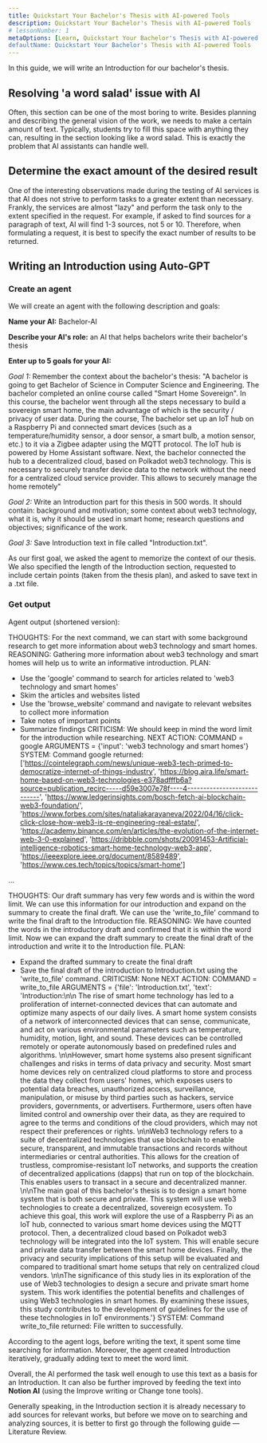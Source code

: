 ```yaml
---
title: Quickstart Your Bachelor's Thesis with AI-powered Tools
description: Quickstart Your Bachelor's Thesis with AI-powered Tools
# lessonNumber: 1
metaOptions: [Learn, Quickstart Your Bachelor's Thesis with AI-powered Tools]
defaultName: Quickstart Your Bachelor's Thesis with AI-powered Tools
---
```


<RoboAcademyText fWeight="500">
In this guide, we will write an Introduction for our bachelor's thesis.
</RoboAcademyText>

## Resolving 'a word salad' issue with AI

Often, this section can be one of the most boring to write. Besides planning and describing the general vision of the work, we needs to make a certain amount of text. Typically, students try to fill this space with anything they can, resulting in the section looking like a word salad. This is exactly the problem that AI assistants can handle well.

## Determine the exact amount of the desired result

One of the interesting observations made during the testing of AI services is that AI does not strive to perform tasks to a greater extent than necessary. Frankly, the services are almost "lazy" and perform the task only to the extent specified in the request. For example, if asked to find sources for a paragraph of text, AI will find 1-3 sources, not 5 or 10. Therefore, when formulating a request, it is best to specify the exact number of results to be returned.

## Writing an Introduction using Auto-GPT

### Create an agent

We will create an agent with the following description and goals:

<LessonCodeWrapper language="plainText">

**Name your AI:** Bachelor-AI

**Describe your AI's role:** an AI that helps bachelors write their bachelor's thesis

**Enter up to 5 goals for your AI:**

*Goal 1:* Remember the context about the bachelor's thesis: "A bachelor is going to get Bachelor of Science in Computer Science and Engineering. The bachelor completed an online course called "Smart Home Sovereign". In this course, the bachelor went through all the steps necessary to build a sovereign smart home, the main advantage of which is the security / privacy of user data. During the course, The bachelor set up an IoT hub on a Raspberry Pi and connected smart devices (such as a temperature/humidity sensor, a door sensor, a smart bulb, a motion sensor, etc.) to it via a Zigbee adapter using the MQTT protocol. The IoT hub is powered by Home Assistant software. Next, the bachelor connected the hub to a decentralized cloud, based on Polkadot web3 technology. This is necessary to securely transfer device data to the network without the need for a centralized cloud service provider. This allows to securely manage the home remotely"

*Goal 2:* Write an Introduction part for this thesis in 500 words. It should contain: background and motivation; some context about web3 technology, what it is, why it should be used in smart home; research questions and objectives; significance of the work.

*Goal 3:* Save Introduction text in file called "Introduction.txt".

</LessonCodeWrapper>

As our first goal, we asked the agent to memorize the context of our thesis. We also specified the length of the Introduction section, requested to include certain points (taken from the thesis plan), and asked to save text in a .txt file.

### Get output

Agent output (shortened version):

<LessonCodeWrapper language="plainText">

THOUGHTS:  For the next command, we can start with some background research to get more information about web3 technology and smart homes.
REASONING:  Gathering more information about web3 technology and smart homes will help us to write an informative introduction.
PLAN: 
-  Use the 'google' command to search for articles related to 'web3 technology and smart homes'
-  Skim the articles and websites listed
-  Use the 'browse_website' command and navigate to relevant websites to collect more information
-  Take notes of important points
-  Summarize findings
CRITICISM:  We should keep in mind the word limit for the introduction while researching.
NEXT ACTION:  COMMAND = google ARGUMENTS = {'input': 'web3 technology and smart homes'}
SYSTEM:  Command google returned: ['https://cointelegraph.com/news/unique-web3-tech-primed-to-democratize-internet-of-things-industry', 'https://blog.aira.life/smart-home-based-on-web3-technologies-e378adfffb6a?source=publication_recirc-----d59e3007e78f----4----------------------------', 'https://www.ledgerinsights.com/bosch-fetch-ai-blockchain-web3-foundation/', 'https://www.forbes.com/sites/nataliakarayaneva/2022/04/16/click-click-close-how-web3-is-re-engineering-real-estate/', 'https://academy.binance.com/en/articles/the-evolution-of-the-internet-web-3-0-explained', 'https://dribbble.com/shots/20091453-Artificial-intelligence-robotics-smart-home-technology-web3-app', 'https://ieeexplore.ieee.org/document/8589489', 'https://www.ces.tech/topics/topics/smart-home']

...

THOUGHTS:  Our draft summary has very few words and is within the word limit. We can use this information for our introduction and expand on the summary to create the final draft. We can use the 'write_to_file' command to write the final draft to the Introduction file.
REASONING:  We have counted the words in the introductory draft and confirmed that it is within the word limit. Now we can expand the draft summary to create the final draft of the introduction and write it to the Introduction file.
PLAN: 
-  Expand the drafted summary to create the final draft
-  Save the final draft of the introduction to Introduction.txt using the 'write_to_file' command.
CRITICISM:  None
NEXT ACTION:  COMMAND = write_to_file ARGUMENTS = {'file': 'Introduction.txt', 'text': 'Introduction:\\n\\n The rise of smart home technology has led to a proliferation of internet-connected devices that can automate and optimize many aspects of our daily lives. A smart home system consists of a network of interconnected devices that can sense, communicate, and act on various environmental parameters such as temperature, humidity, motion, light, and sound. These devices can be controlled remotely or operate autonomously based on predefined rules and algorithms. \\n\\nHowever, smart home systems also present significant challenges and risks in terms of data privacy and security. Most smart home devices rely on centralized cloud platforms to store and process the data they collect from users' homes, which exposes users to potential data breaches, unauthorized access, surveillance, manipulation, or misuse by third parties such as hackers, service providers, governments, or advertisers. Furthermore, users often have limited control and ownership over their data, as they are required to agree to the terms and conditions of the cloud providers, which may not respect their preferences or rights. \\n\\nWeb3 technology refers to a suite of decentralized technologies that use blockchain to enable secure, transparent, and immutable transactions and records without intermediaries or central authorities. This allows for the creation of trustless, compromise-resistant IoT networks, and supports the creation of decentralized applications (dapps) that run on top of the blockchain. This enables users to transact in a secure and decentralized manner. \\n\\nThe main goal of this bachelor's thesis is to design a smart home system that is both secure and private. This system will use web3 technologies to create a decentralized, sovereign ecosystem. To achieve this goal, this work will explore the use of a Raspberry Pi as an IoT hub, connected to various smart home devices using the MQTT protocol. Then, a decentralized cloud based on Polkadot web3 technology will be integrated into the IoT system. This will enable secure and private data transfer between the smart home devices. Finally, the privacy and security implications of this setup will be evaluated and compared to traditional smart home setups that rely on centralized cloud vendors. \\n\\nThe significance of this study lies in its exploration of the use of Web3 technologies to design a secure and private smart home system. This work identifies the potential benefits and challenges of using Web3 technologies in smart homes. By examining these issues, this study contributes to the development of guidelines for the use of these technologies in IoT environments.'}
SYSTEM:  Command write_to_file returned: File written to successfully.

</LessonCodeWrapper>

According to the agent logs, before writing the text, it spent some time searching for information. Moreover, the agent created Introduction iteratively, gradually adding text to meet the word limit.

Overall, the AI performed the task well enough to use this text as a basis for an Introduction. It can also be further improved by feeding the text into **Notion AI** (using the Improve writing or Change tone tools).

<RoboAcademyText>
Generally speaking, in the Introduction section it is already necessary to add sources for relevant works, but before we move on to searching and analyzing sources, it is better to first go through the following guide — Literature Review.
</RoboAcademyText>